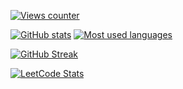 <!---
nyancat3/nyancat3 is a ✨ special ✨ repository because its `README.md` (this file) appears on your GitHub profile.
You can click the Preview link to take a look at your changes.
--->

[![Views counter](https://komarev.com/ghpvc/?username=nyancat3&color=blueviolet&style=for-the-badge)](https://github.com/antonkomarev/github-profile-views-counter)

[![GitHub stats](https://github-readme-stats-silk-nine-63.vercel.app/api?username=nyancat3&theme=material-palenight&show_icons=true&hide_border=true&disable_animations=true)](https://github.com/anuraghazra/github-readme-stats)
[![Most used languages](https://github-readme-stats-silk-nine-63.vercel.app/api/top-langs/?username=nyancat3&theme=material-palenight&show_icons=true&hide_border=true&layout=compact&langs_count=10&size_weight=0.5&count_weight=0.5&disable_animations=true)](https://github.com/anuraghazra/github-readme-stats)

[![GitHub Streak](https://streak-stats.demolab.com/?user=nyancat3&theme=nightowl&hide_border=true&disable_animations=true)](https://github.com/DenverCoder1/github-readme-streak-stats)

[![LeetCode Stats](https://leetcard.jacoblin.cool/nyancat3?theme=dark&ext=heatmap&hide=ranking,username&animation=false)](https://github.com/JacobLinCool/LeetCode-Stats-Card)

